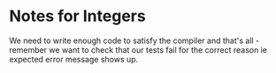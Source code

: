 # Notes for Integers

We need to write enough code to satisfy the compiler and that's all - remember we want to check that our tests fail for the correct reason ie expected error message shows up.
